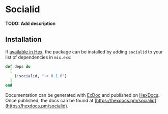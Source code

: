 # Socialid

**TODO: Add description**

## Installation

If [available in Hex](https://hex.pm/docs/publish), the package can be installed
by adding `socialid` to your list of dependencies in `mix.exs`:

```elixir
def deps do
  [
    {:socialid, "~> 0.1.0"}
  ]
end
```

Documentation can be generated with [ExDoc](https://github.com/elixir-lang/ex_doc)
and published on [HexDocs](https://hexdocs.pm). Once published, the docs can
be found at [https://hexdocs.pm/socialid](https://hexdocs.pm/socialid).

